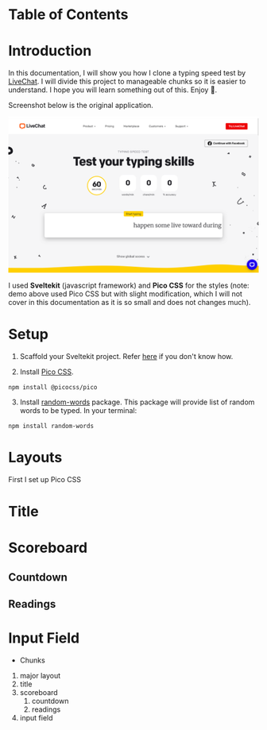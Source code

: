 
# Table of Contents

# Introduction

In this documentation, I will show you how I clone a typing speed test by [LiveChat](https://www.livechat.com/typing-speed-test/#/ "go to LiveChat typing speed test page"). I will divide this project to manageable chunks so it is easier to understand. I hope you will learn something out of this. Enjoy 🥳.

Screenshot below is the original application.

![Alt text](/src/lib/posts/livechat-typing-test-clone/LiveChat%20typing%20test.png "original typing speed test by LiveChat")

I used __Sveltekit__ (javascript framework) and __Pico CSS__ for the styles (note: demo above used Pico CSS but with slight modification, which I will not cover in this documentation as it is so small and does not changes much). 

# Setup

1. Scaffold your Sveltekit project. Refer [here](https://kit.svelte.dev/docs/creating-a-project 'go to official documentation on how to scaffold a sveltekit project') if you don't know how. 

2. Install [Pico CSS](https://picocss.com/docs/ 'go to Pico CSS documentation').

```shell
npm install @picocss/pico
```

3. Install  [random-words](https://www.npmjs.com/package/random-words?activeTab=readme 'go to random-words page by npmjs') package. This package will provide list of random words to be typed. In your terminal:

```shell
npm install random-words
```

# Layouts

First I set up Pico CSS


# Title

# Scoreboard

## Countdown

## Readings

# Input Field

- Chunks
1. major layout
2. title
3. scoreboard
    1. countdown
    2. readings
4. input field